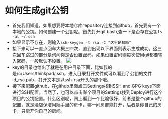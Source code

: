 # 如何生成git公钥  
* 首先我们知道，如果想要将本地仓库repository连接到github，首先要有一个本地的公钥。如何创建一个公钥呢。首先打开git bash,查一下是否存在公钥`ls -al ~/.ssh`  
* 如果显示不存在，则输入`ssh-keygen -t rsa -C "这里是邮箱"`
* 接下来可以一直点回车大概三四次，直到出现以下界面则表示生成成功。这三次回车跳过的部分是询问你是否设置密码，如果设置密码则每次使用git都要输入密码，一般默认不设置。
![](https://upload-images.jianshu.io/upload_images/17736870-95ff64448402b7a9.png?imageMogr2/auto-orient/strip%7CimageView2/2/w/1240)  
* key的目录也给出了就是在用户目录下面，比如我的是/c/Users/thinkpad/.ssh，进入目录打开文件就可以看到了公钥的文件id_rsa.pub，打开文本是以ssh-rsa开头的那个哦。
* 接下来配置github，在github里面点击Settings找到SSH and GPG keys下面进行SSH配置。当然了，也可以点击某个项目的Settings找到Deploy进行这个项目的公钥配置。什么区别呢，网上看到一个比喻很好，前者是整个github的配置，就是酒店保洁阿姨手里的房卡，哪一间房都能打开，后者是你自己的房卡，只能开你自己的房间。
